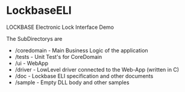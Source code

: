 # LockbaseELI
LOCKBASE Electronic Lock Interface Demo

The SubDirectorys are 

* /coredomain - Main Business Logic of the application
* /tests - Unit Test's for CoreDomain
* /ui  - WebApp
* /driver - LowLevel driver connected to the Web-App (written in C)
* /doc - Lockbase ELI specification and other documents
* /sample - Empty DLL body and other samples



